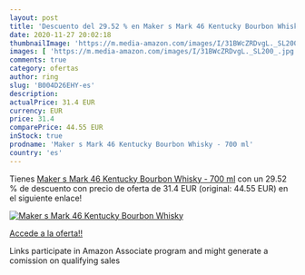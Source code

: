 ```yaml
---
layout: post
title: 'Descuento del 29.52 % en Maker s Mark 46 Kentucky Bourbon Whisky '
date: 2020-11-27 20:02:18
thumbnailImage: 'https://m.media-amazon.com/images/I/31BWcZRDvgL._SL200_.jpg'
images: [ 'https://m.media-amazon.com/images/I/31BWcZRDvgL._SL200_.jpg' ]
comments: true
category: ofertas
author: ring
slug: 'B004D26EHY-es'
description:
actualPrice: 31.4 EUR
currency: EUR
price: 31.4
comparePrice: 44.55 EUR
inStock: true
prodname: 'Maker s Mark 46 Kentucky Bourbon Whisky - 700 ml'
country: 'es'
---
```


Tienes [Maker s Mark 46 Kentucky Bourbon Whisky - 700 ml](https://www.amazon.es/dp/B004D26EHY/?tag=tolees-21) con un 29.52 % de descuento con precio de oferta de 31.4 EUR (original: 44.55 EUR) en el siguiente enlace!

[![Maker s Mark 46 Kentucky Bourbon Whisky ](https://m.media-amazon.com/images/I/31BWcZRDvgL._SL200_.jpg)](https://www.amazon.es/dp/B004D26EHY/?tag=tolees-21)

[Accede a la oferta!!](https://www.amazon.es/dp/B004D26EHY/?tag=tolees-21)

Links participate in Amazon Associate program and might generate a comission on qualifying sales



